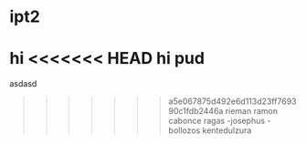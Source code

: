 # ipt2

hi
<<<<<<< HEAD
hi pud
=======
asdasd
>>>>>>> a5e067875d492e6d113d23ff769390c1fdb2446a
rieman ramon cabonce ragas -josephus -bollozos
kentedulzura
